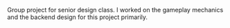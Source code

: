 Group project for senior design class. I worked on the gameplay mechanics and the backend design for this project primarily.
